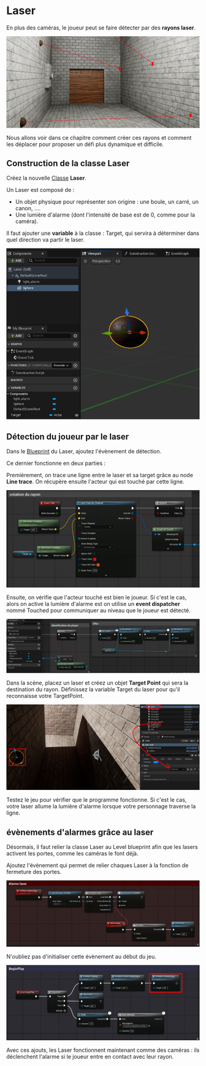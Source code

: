 # Laser

En plus des caméras, le joueur peut se faire détecter par des **rayons laser**.

![image 1](https://github.com/g404-code-gaming/Stealthgame/blob/main/image/7_laser_1.png)

Nous allons voir dans ce chapitre comment créer ces rayons et comment les déplacer pour proposer un défi plus dynamique et difficile.

## Construction de la classe Laser

Créez la nouvelle [Classe](https://github.com/g404-code-gaming/UnrealEngine_cour/blob/main/Classes.md) **Laser**. 

Un Laser est composé de : 
  - Un objet physique pour représenter son origine : une boule, un carré, un canon, ....
  - Une lumière d'alarme (dont l'intensité de base est de 0, comme pour la caméra).

Il faut ajouter une **variable** à la classe : Target, qui servira à déterminer dans quel direction va partir le laser.

![image 2](https://github.com/g404-code-gaming/Stealthgame/blob/main/image/7_laser_2.png)

## Détection du joueur par le laser

Dans le [Blueprint](https://github.com/g404-code-gaming/UnrealEngine_cour/blob/main/Blueprint.md) du Laser, ajoutez l'évènement de détection.

Ce dernier fonctionne en deux parties : 

Premièrement, on trace une ligne entre le laser et sa target grâce au node **Line trace**. On récupère ensuite l'acteur qui est touché par cette ligne. 

![image 3](https://github.com/g404-code-gaming/Stealthgame/blob/main/image/7_laser_3.png)

Ensuite, on vérifie que l'acteur touché est bien le joueur. Si c'est le cas, alors on active la lumière d'alarme est on utilise un **event dispatcher** nommé Touched pour communiquer au niveau que le joueur est détecté.

![image 4](https://github.com/g404-code-gaming/Stealthgame/blob/main/image/7_laser_4.png)

Dans la scène, placez un laser et créez un objet **Target Point** qui sera la destination du rayon. Définissez la variable Target du laser pour qu'il reconnaisse votre TargetPoint.

![image 5](https://github.com/g404-code-gaming/Stealthgame/blob/main/image/7_laser_5.png)

Testez le jeu pour vérifier que le programme fonctionne. Si c'est le cas, votre laser allume la lumière d'alarme lorsque votre personnage traverse la ligne.

## évènements d'alarmes grâce au laser

Désormais, il faut relier la classe Laser au Level blueprint afin que les lasers activent les portes, comme les caméras le font déjà.

Ajoutez l'évènement qui permet de relier chaques Laser à la fonction de fermeture des portes. 

![image 6](https://github.com/g404-code-gaming/Stealthgame/blob/main/image/7_laser_6.png)

N'oubliez pas d'initialiser cette évènement au début du jeu. 

![image 7](https://github.com/g404-code-gaming/Stealthgame/blob/main/image/7_laser_7.png)

Avec ces ajouts, les Laser fonctionnent maintenant comme des caméras : ils déclenchent l'alarme si le joueur entre en contact avec leur rayon.

